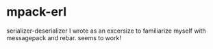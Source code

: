 mpack-erl
=========

serializer-deserializer I wrote as an excersize to familiarize myself with messagepack and rebar. seems to work!
